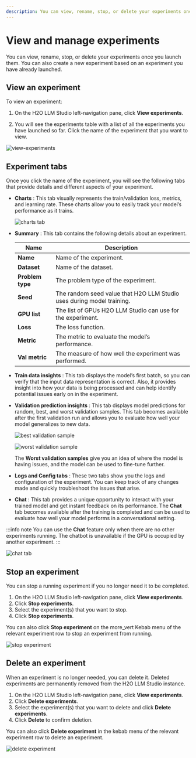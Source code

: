 ```yaml
---
description: You can view, rename, stop, or delete your experiments once you launch them. You can also create a new experiment based on an experiment you have already launched.
---
```

<!-- import Icon from "@material-ui/core/Icon"; -->

# View and manage experiments

You can view, rename, stop, or delete your experiments once you launch them. You can also create a new experiment based on an experiment you have already launched.

## View an experiment

To view an experiment:

1. On the H2O LLM Studio left-navigation pane, click **View experiments**.

2. You will see the experiments table with a list of all the experiments you have launched so far. Click the name of the experiment that you want to view.

 ![view-experiments](view-experiments.png)

## Experiment tabs

Once you click the name of the experiment, you will see the following tabs that provide details and different aspects of your experiment.

- **Charts** : This tab visually represents the train/validation loss, metrics, and learning rate. These charts allow you to easily track your model’s performance as it trains.

    ![charts tab](charts-tab.png)

- **Summary** : This tab contains the following details about an experiment.  

    | Name      | Description                          |
    | ----------- | ------------------------------------ |
    | **Name**        | Name of the experiment.  |
    | **Dataset**  | Name of the dataset. |
    | **Problem type** | The problem type of the experiment. |
    | **Seed** | The random seed value that H2O LLM Studio uses during model training. |
    | **GPU list** | The list of GPUs H2O LLM Studio can use for the experiment. |
    | **Loss** | The loss function. |
    | **Metric** | The metric to evaluate the model’s performance. |
    | **Val metric** | The measure of how well the experiment was performed. |

- **Train data insights** : This tab displays the model’s first batch, so you can verify that the input data representation is correct. Also, it provides insight into how your data is being processed and can help identify potential issues early on in the experiment.

- **Validation prediction insights** : This tab displays model predictions for random, best, and worst validation samples. This tab becomes available after the first validation run and allows you to evaluate how well your model generalizes to new data. 

    ![best validation sample](best-validation-sample.png)

    ![worst validation sample](worst-validation-sample.png)

    The **Worst validation samples** give you an idea of where the model is having issues, and the model can be used to fine-tune further.

- **Logs and Config tabs** : These two tabs show you the logs and configuration of the experiment. You can keep track of any changes made and quickly troubleshoot the issues that arise.

- **Chat** : This tab provides a unique opportunity to interact with your trained model and get instant feedback on its performance. The **Chat** tab becomes available after the training is completed and can be used to evaluate how well your model performs in a conversational setting. 

 :::info note
 You can use the **Chat** feature only when there are no other experiments running. The chatbot is unavailable if the GPU is occupied by another experiment.
 :::

 ![chat tab](chat-tab.png)

## Stop an experiment

You can stop a running experiment if you no longer need it to be completed. 

1. On the H2O LLM Studio left-navigation pane, click **View experiments**.
2. Click **Stop experiments**.
3. Select the experiment(s) that you want to stop. 
4. Click **Stop experiments**.

You can also click **Stop experiment** on the <Icon>more_vert</Icon> Kebab menu of the relevant experiment row to stop an experiment from running. 

  ![stop experiment](stop-experiment.png)

## Delete an experiment

When an experiment is no longer needed, you can delete it. Deleted experiments are permanently removed from the H2O LLM Studio instance.

1. On the H2O LLM Studio left-navigation pane, click **View experiments**.
2. Click **Delete experiments**.
3. Select the experiment(s) that you want to delete and click **Delete experiments**.
4. Click **Delete** to confirm deletion.

You can also click **Delete experiment** in the kebab menu of the relevant experiment row to delete an experiment. 

  ![delete experiment](delete-experiment.png)